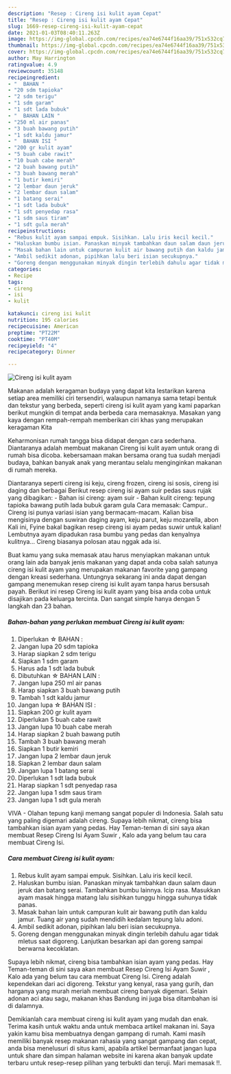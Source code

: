 ```yaml
---
description: "Resep : Cireng isi kulit ayam Cepat"
title: "Resep : Cireng isi kulit ayam Cepat"
slug: 1669-resep-cireng-isi-kulit-ayam-cepat
date: 2021-01-03T08:40:11.263Z
image: https://img-global.cpcdn.com/recipes/ea74e6744f16aa39/751x532cq70/cireng-isi-kulit-ayam-foto-resep-utama.jpg
thumbnail: https://img-global.cpcdn.com/recipes/ea74e6744f16aa39/751x532cq70/cireng-isi-kulit-ayam-foto-resep-utama.jpg
cover: https://img-global.cpcdn.com/recipes/ea74e6744f16aa39/751x532cq70/cireng-isi-kulit-ayam-foto-resep-utama.jpg
author: May Harrington
ratingvalue: 4.9
reviewcount: 35148
recipeingredient:
- "  BAHAN "
- "20 sdm tapioka"
- "2 sdm terigu"
- "1 sdm garam"
- "1 sdt lada bubuk"
- "  BAHAN LAIN "
- "250 ml air panas"
- "3 buah bawang putih"
- "1 sdt kaldu jamur"
- "  BAHAN ISI "
- "200 gr kulit ayam"
- "5 buah cabe rawit"
- "10 buah cabe merah"
- "2 buah bawang putih"
- "3 buah bawang merah"
- "1 butir kemiri"
- "2 lembar daun jeruk"
- "2 lembar daun salam"
- "1 batang serai"
- "1 sdt lada bubuk"
- "1 sdt penyedap rasa"
- "1 sdm saus tiram"
- "1 sdt gula merah"
recipeinstructions:
- "Rebus kulit ayam sampai empuk. Sisihkan. Lalu iris kecil kecil."
- "Haluskan bumbu isian. Panaskan minyak tambahkan daun salam daun jeruk dan batang serai. Tambahkan bumbu lainnya. Icip rasa. Masukkan ayam masak hingga matang lalu sisihkan tunggu hingga suhunya tidak panas."
- "Masak bahan lain untuk campuran kulit air bawang putih dan kaldu jamur. Tuang air yang sudah mendidih kedalam tepung lalu adoni."
- "Ambil sedikit adonan, pipihkan lalu beri isian secukupnya."
- "Goreng dengan menggunakan minyak dingin terlebih dahulu agar tidak mletus saat digoreng. Lanjutkan besarkan api dan goreng sampai berwarna kecoklatan."
categories:
- Recipe
tags:
- cireng
- isi
- kulit

katakunci: cireng isi kulit 
nutrition: 195 calories
recipecuisine: American
preptime: "PT22M"
cooktime: "PT40M"
recipeyield: "4"
recipecategory: Dinner

---
```



![Cireng isi kulit ayam](https://img-global.cpcdn.com/recipes/ea74e6744f16aa39/751x532cq70/cireng-isi-kulit-ayam-foto-resep-utama.jpg)

Makanan adalah keragaman budaya yang dapat kita lestarikan karena setiap area memiliki ciri tersendiri, walaupun namanya sama tetapi bentuk dan tekstur yang berbeda, seperti cireng isi kulit ayam yang kami paparkan berikut mungkin di tempat anda berbeda cara memasaknya. Masakan yang kaya dengan rempah-rempah memberikan ciri khas yang merupakan keragaman Kita

Keharmonisan rumah tangga bisa didapat dengan cara sederhana. Diantaranya adalah membuat makanan Cireng isi kulit ayam untuk orang di rumah bisa dicoba. kebersamaan makan bersama orang tua sudah menjadi budaya, bahkan banyak anak yang merantau selalu menginginkan makanan di rumah mereka.

Diantaranya seperti cireng isi keju, cireng frozen, cireng isi sosis, cireng isi daging dan berbagai Berikut resep cireng isi ayam suir pedas saus rujak yang dibagikan: - Bahan isi cireng: ayam suir - Bahan kulit cireng: tepung tapioka bawang putih lada bubuk garam gula Cara memasak: Campur.. Cireng isi punya variasi isian yang bermacam-macam. Kalian bisa mengisinya dengan suwiran daging ayam, keju parut, keju mozarella, abon Kali ini, Fyine bakal bagikan resep cireng isi ayam pedas suwir untuk kalian! Lembutnya ayam dipadukan rasa bumbu yang pedas dan kenyalnya kulitnya… Cireng biasanya polosan atau nggak ada isi.

Buat kamu yang suka memasak atau harus menyiapkan makanan untuk orang lain ada banyak jenis makanan yang dapat anda coba salah satunya cireng isi kulit ayam yang merupakan makanan favorite yang gampang dengan kreasi sederhana. Untungnya sekarang ini anda dapat dengan gampang menemukan resep cireng isi kulit ayam tanpa harus bersusah payah.
Berikut ini resep Cireng isi kulit ayam yang bisa anda coba untuk disajikan pada keluarga tercinta. Dan sangat simple hanya dengan 5 langkah dan 23 bahan.


<!--inarticleads1-->

##### Bahan-bahan yang perlukan membuat Cireng isi kulit ayam:

1. Diperlukan  ☆ BAHAN :
1. Jangan lupa 20 sdm tapioka
1. Harap siapkan 2 sdm terigu
1. Siapkan 1 sdm garam
1. Harus ada 1 sdt lada bubuk
1. Dibutuhkan  ☆ BAHAN LAIN :
1. Jangan lupa 250 ml air panas
1. Harap siapkan 3 buah bawang putih
1. Tambah 1 sdt kaldu jamur
1. Jangan lupa  ☆ BAHAN ISI :
1. Siapkan 200 gr kulit ayam
1. Diperlukan 5 buah cabe rawit
1. Jangan lupa 10 buah cabe merah
1. Harap siapkan 2 buah bawang putih
1. Tambah 3 buah bawang merah
1. Siapkan 1 butir kemiri
1. Jangan lupa 2 lembar daun jeruk
1. Siapkan 2 lembar daun salam
1. Jangan lupa 1 batang serai
1. Diperlukan 1 sdt lada bubuk
1. Harap siapkan 1 sdt penyedap rasa
1. Jangan lupa 1 sdm saus tiram
1. Jangan lupa 1 sdt gula merah


VIVA - Olahan tepung kanji memang sangat populer di Indonesia. Salah satu yang paling digemari adalah cireng. Supaya lebih nikmat, cireng bisa tambahkan isian ayam yang pedas. Hay Teman-teman di sini saya akan membuat Resep Cireng Isi Ayam Suwir , Kalo ada yang belum tau cara membuat Cireng Isi. 

<!--inarticleads2-->

##### Cara membuat  Cireng isi kulit ayam:

1. Rebus kulit ayam sampai empuk. Sisihkan. Lalu iris kecil kecil.
1. Haluskan bumbu isian. Panaskan minyak tambahkan daun salam daun jeruk dan batang serai. Tambahkan bumbu lainnya. Icip rasa. Masukkan ayam masak hingga matang lalu sisihkan tunggu hingga suhunya tidak panas.
1. Masak bahan lain untuk campuran kulit air bawang putih dan kaldu jamur. Tuang air yang sudah mendidih kedalam tepung lalu adoni.
1. Ambil sedikit adonan, pipihkan lalu beri isian secukupnya.
1. Goreng dengan menggunakan minyak dingin terlebih dahulu agar tidak mletus saat digoreng. Lanjutkan besarkan api dan goreng sampai berwarna kecoklatan.


Supaya lebih nikmat, cireng bisa tambahkan isian ayam yang pedas. Hay Teman-teman di sini saya akan membuat Resep Cireng Isi Ayam Suwir , Kalo ada yang belum tau cara membuat Cireng Isi. Cireng adalah kependekan dari aci digoreng. Tekstur yang kenyal, rasa yang gurih, dan harganya yang murah meriah membuat cireng banyak digemari. Selain adonan aci atau sagu, makanan khas Bandung ini juga bisa ditambahan isi di dalamnya. 

Demikianlah cara membuat cireng isi kulit ayam yang mudah dan enak. Terima kasih untuk waktu anda untuk membaca artikel makanan ini. Saya yakin kamu bisa membuatnya dengan gampang di rumah. Kami masih memiliki banyak resep makanan rahasia yang sangat gampang dan cepat, anda bisa menelusuri di situs kami, apabila artikel bermanfaat jangan lupa untuk share dan simpan halaman website ini karena akan banyak update terbaru untuk resep-resep pilihan yang terbukti dan teruji. Mari memasak !!. 
